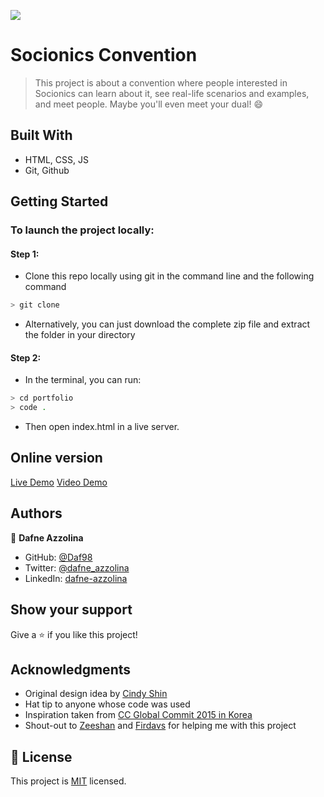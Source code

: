 ![](https://img.shields.io/badge/Microverse-blueviolet)

# Socionics Convention

> This project is about a convention where people interested in Socionics can learn about it, see real-life scenarios and examples, and meet people. Maybe you'll even meet your dual! :smile:

## Built With

- HTML, CSS, JS
- Git, Github

## Getting Started
### To launch the project locally:
#### Step 1:
- Clone this repo locally using git in the command line and the following command
 ```bash
 > git clone 
 ```
- Alternatively, you can just download the complete zip file and extract the folder in your directory
#### Step 2:
- In the terminal, you can run:
```bash
> cd portfolio
> code .
```
- Then open index.html in a live server.

## Online version
[Live Demo](https://daf98.github.io/Capstone1/)
[Video Demo](https://www.loom.com/share/e4ac16178be64af1911ac2b9c7de2b14)

## Authors

👤 **Dafne Azzolina**

- GitHub: [@Daf98](https://github.com/Daf98)
- Twitter: [@dafne_azzolina](https://twitter.com/dafne_azzolina)
- LinkedIn: [dafne-azzolina](https://www.linkedin.com/in/dafne-azzolina/)


## Show your support

Give a ⭐️ if you like this project!

## Acknowledgments

- Original design idea by [Cindy Shin](https://www.behance.net/adagio07)
- Hat tip to anyone whose code was used
- Inspiration taken from [CC Global Commit 2015 in Korea](http://summit.cckorea.org/main.html)
- Shout-out to [Zeeshan](https://github.com/zhadier) and [Firdavs](https://github.com/fed1k) for helping me with this project

## 📝 License

This project is [MIT](./MIT.md) licensed.
